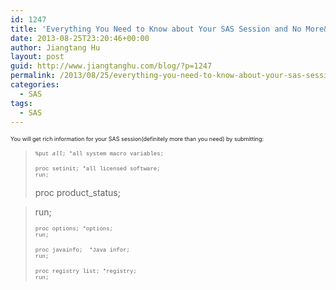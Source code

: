 ```yaml
---
id: 1247
title: 'Everything You Need to Know about Your SAS Session and No More&hellip;'
date: 2013-08-25T23:20:46+00:00
author: Jiangtang Hu
layout: post
guid: http://www.jiangtanghu.com/blog/?p=1247
permalink: /2013/08/25/everything-you-need-to-know-about-your-sas-session-and-no-more/
categories:
  - SAS
tags:
  - SAS
---
```

<span style="font-size: xx-small;">You will get rich information for your SAS session(definitely more than you need) by submitting:</span>

> <span style="font-family: 'Courier New'; font-size: xx-small;">%put _all_; *all system macro variables;</span>
> 
> <span style="font-family: 'Courier New'; font-size: xx-small;">proc setinit; *all licensed software;<br /> run;</span>
> 
> proc product_status;
  
> run;
> 
> <span style="font-family: 'Courier New'; font-size: xx-small;">proc options; *options;<br /> run;</span>
> 
> <span style="font-family: 'Courier New'; font-size: xx-small;">proc javainfo;  *Java infor;<br /> run;</span>
> 
> <span style="font-family: 'Courier New'; font-size: xx-small;">proc registry list; *registry;<br /> run;</span>
